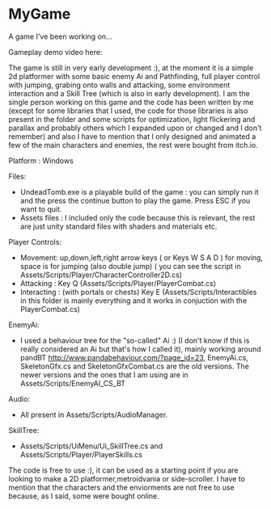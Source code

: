 # MyGame
A game I've been working on...

Gameplay demo video here:

The game is still in very early development :), at the moment it is a simple 2d platformer with some basic enemy Ai and Pathfinding, full player control with jumping, grabing onto walls and attacking, some environment interaction and a Skill Tree (which is also in early development). I am the single person working on this game and the code has been written by me (except for some libraries that I used, the code for those libraries is also present in the folder and some scripts for optimization, light flickering and parallax and probably others which I expanded upon or changed and I don't remember) and also I have to mention that I only designed and animated a few of the main characters and enemies, the rest were bought from itch.io.

Platform : Windows

Files:
  - UndeadTomb.exe is a playable build of the game : you can simply run it  and the press the continue button to play the game. Press ESC if you want to quit.
  - Assets files : I included only the code because this is relevant, the rest are just unity standard files with shaders and materials etc.

Player Controls: 
  - Movement: up,down,left,right arrow keys ( or Keys W S A D ) for moving, space is for jumping (also double jump) ( you can see the script in Assets/Scripts/Player/CharacterController2D.cs)
  - Attacking : Key Q (Assets/Scripts/Player/PlayerCombat.cs)
  - Interacting : (with portals or chests) Key E (Assets/Scripts/Interactibles in this folder is mainly everything and it works in conjuction with the PlayerCombat.cs)

EnemyAi:
  - I used a behaviour tree for the "so-called" Ai :) (I don't know if this is really considered an Ai but that's how I called it), mainly working around pandBT http://www.pandabehaviour.com/?page_id=23, EnemyAi.cs, SkeletonGfx.cs and SkeletonGfxCombat.cs are the old versions. The newer versions and the ones that I am using are in Assets/Scripts/EnemyAI_CS_BT
 
 Audio:
  - All present in Assets/Scripts/AudioManager.
  
 SkillTree:
  - Assets/Scripts/UiMenu/Ui_SkillTree.cs and Assets/Scripts/Player/PlayerSkills.cs
 
 The code is free to use :), it can be used as a starting point if you are looking to make a 2D platformer,metroidvania or side-scroller. 
 I have to mention that the characters and the enviorments are not free to use because, as I said, some were bought online.
 

